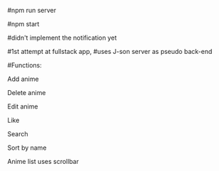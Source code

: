 #npm run server

#npm start

#didn't implement the notification yet

#1st attempt at fullstack app,
#uses J-son server as pseudo back-end

#Functions:

  Add anime
  
  Delete anime
  
  Edit anime
  
  Like
  
  Search
  
  Sort by name
  
  Anime list uses scrollbar
  
